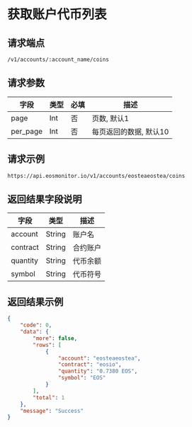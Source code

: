 # 获取账户代币列表

## 请求端点

`/v1/accounts/:account_name/coins`

## 请求参数

| 字段 | 类型 | 必填 | 描述 |
| --- | --- | --- | --- |
| page      | Int |   否   | 页数, 默认1 |
| per_page     | Int  | 否 | 每页返回的数据, 默认10 |

## 请求示例

`https://api.eosmonitor.io/v1/accounts/eosteaeostea/coins`

## 返回结果字段说明

| 字段 | 类型 | 描述 |
| --- | --- | --- |
| account      | String       | 账户名 |
| contract     | String         | 合约账户 |
| quantity      | String        | 代币余额|
| symbol        | String        | 代币符号|


## 返回结果示例

```json
{
    "code": 0,
    "data": {
        "more": false,
        "rows": [
            {
                "account": "eosteaeostea",
                "contract": "eosio",
                "quantity": "0.7380 EOS",
                "symbol": "EOS"
            }
        ],
        "total": 1
    },
    "message": "Success"
}
```